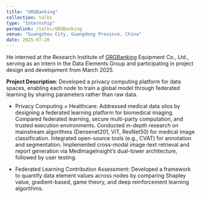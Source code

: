 ```yaml
---
title: "GRGBanking"
collection: talks
type: "Internship"
permalink: /talks/GRGBanking
venue: "Guangzhou City, Guangdong Province, China"
date: 2025-07-20
---
```


He interned at the Research Institute of [GRGBanking](https://global.grgbanking.com/en/) Equipment Co., Ltd., serving as an intern in the Data Elements Group and participating in project design and development from March 2025.


**Project Description**: Developed a privacy computing platform for data spaces, enabling each node to train a global model through federated learning by sharing parameters rather than raw data.  

- Privacy Computing × Healthcare: Addressed medical data silos by designing a federated learning platform for biomedical imaging. Compared federated learning, secure multi-party computation, and trusted execution environments. Conducted in-depth research on mainstream algorithms (Densenet201, ViT, ResNet50) for medical image classification. Integrated open-source tools (e.g., CVAT) for annotation and segmentation. Implemented cross-modal image-text retrieval and report generation via MedImageInsight’s dual-tower architecture, followed by user testing.

- Federated Learning Contribution Assessment: Developed a framework to quantify data element values across nodes by comparing Shapley value, gradient-based, game theory, and deep reinforcement learning algorithms.
